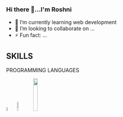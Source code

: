 ### Hi there 👋...I'm Roshni

- 🌱 I’m currently learning web development
- 👯 I’m looking to collaborate on ...
- ⚡ Fun fact: ...

## SKILLS
PROGRAMMING LANGUAGES
<br>
<p align="left">
  <img src="https://www.pinclipart.com/picdir/big/539-5392404_transparent-c-language-logo-png-clipart.png" width="5%" height="5%" title"C programming"> 
  <img src="https://1.bp.blogspot.com/-eMAfsuZDvzc/XzvHCAO1B4I/AAAAAAAASg4/lQukWVg1mMInLjzr3q2kaqeHGYON9fFJACLcBGAsYHQ/s528/c-plus-plus.png" width="8%" height="8%" title"C++ programming">
   <img src="https://clipart.info/images/ccovers/1499794874html5-js-css3-logo-png.png" width="15%" height="15%">
</p>



